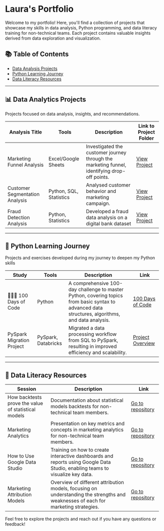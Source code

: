 # Laura's Portfolio

Welcome to my portfolio! Here, you'll find a collection of projects that showcase my skills in data analysis, Python programming, and data literacy training for non-technical teams.
Each project contains valuable insights derived from data exploration and visualization.
 

## 📚 Table of Contents
- [Data Analysis Projects](#data-analytics)
- [Python Learning Journey](#python)
- [Data Literacy Resources](#data-literacy)

***

## 📊 Data Analytics Projects

Projects focused on data analysis, insights, and recommendations.

| **Analysis Title**                 | **Tools**          | **Description**                                                                                 | **Link to Project Folder**      |
|------------------------------------|------------------------|-------------------------------------------------------------------------------------------------|----------------------------------|
| Marketing Funnel Analysis          | Excel/Google Sheets      | Investigated the customer journey through the marketing funnel, identifying drop-off points.   | [View Project](https://github.com/vieiralaura/portfolio/tree/laura/Marketing%20Funnel%20Analysis) |
| Customer Segmentation Analysis     | Python, SQL, Statistics | Analysed customer behavior and marketing campaign.        | [View Project](https://github.com/vieiralaura/portfolio/tree/laura/Customer%20Segmentation%20Analysis) |
| Fraud Detection Analysis              | Python, Statistics   | Developed a fraud data analysis on a digital bank dataset              | [View Project](https://github.com/vieiralaura/portfolio/tree/laura/Fraud%20Detection%20Analysis)    |

***

## 🐍 Python Learning Journey
Projects and exercises developed during my journey to deepen my Python skills

| **Study**                            | **Tools**           | **Description**                                                                                                                                     | **Link**                                         |
|--------------------------------------|---------------------|-----------------------------------------------------------------------------------------------------------------------------------------------------|--------------------------------------------------|
| 👩🏻‍💻 100 Days of Code                     | Python              | A comprehensive 100-day challenge to master Python, covering topics from basic syntax to advanced data structures, algorithms, and data analysis.     | [100 Days of Code](https://github.com/vieiralaura/portfolio/tree/laura/100%20days%20of%20code)                 |
| PySpark Migration Project            | PySpark, Databricks | Migrated a data processing workflow from SQL to PySpark, resulting in improved efficiency and scalability.                                           | [Project Overview](#)                            |

***

## 🧠 Data Literacy Resources

| **Session**                          | **Description**                                                                                                                                     | **Link**                                         |
|--------------------------------------|-----------------------------------------------------------------------------------------------------------------------------------------------------|--------------------------------------------------|
| How backtests prove the value of statistical models          | Documentation about statistical models backtests for non-technical team members.                                                      | [Go to repository](https://github.com/vieiralaura/portfolio/tree/laura/Data%20Literacy/Model%20Backtests)                              |
| Marketing Analytics                  | Presentation on key metrics and concepts in marketing analytics for non-technical team members.                                                     | [Go to repository](https://github.com/vieiralaura/portfolio/tree/laura/Data%20Literacy/Marketing%20Analytics)                              |
| How to Use Google Data Studio        | Training on how to create interactive dashboards and reports using Google Data Studio, enabling teams to visualize key data.                        | [Go to repository](https://github.com/vieiralaura/portfolio/tree/laura/Data%20Literacy/Google%20Data%20Studio)                              |
| Marketing Attribution Models         | Overview of different attribution models, focusing on understanding the strengths and weaknesses of each for marketing strategies.                  | [Go to repository](https://github.com/vieiralaura/portfolio/tree/laura/Data%20Literacy/Marketing%20Attribution%20Models)                              |


Feel free to explore the projects and reach out if you have any questions or feedback!


